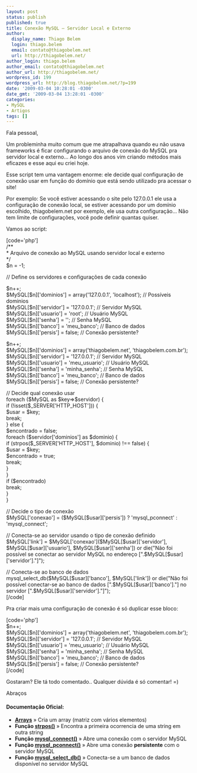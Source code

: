 ```yaml
---
layout: post
status: publish
published: true
title: Conexão MySQL – Servidor Local e Externo
author:
  display_name: Thiago Belem
  login: thiago.belem
  email: contato@thiagobelem.net
  url: http://thiagobelem.net/
author_login: thiago.belem
author_email: contato@thiagobelem.net
author_url: http://thiagobelem.net/
wordpress_id: 199
wordpress_url: http://blog.thiagobelem.net/?p=199
date: '2009-03-04 10:28:01 -0300'
date_gmt: '2009-03-04 13:28:01 -0300'
categories:
- MySQL
- Artigos
tags: []
---
```

<p>Fala pessoal,</p>
<p>Um probleminha muito comum que me atrapalhava quando eu não usava frameworks é ficar configurando o arquivo de conexão do MySQL pra servidor local e externo... Ao longo dos anos vim criando métodos mais eficazes e esse aqui eu criei hoje.</p>
<p>Esse script tem uma vantagem enorme: ele decide qual configuração de conexão usar em função do domínio que está sendo utilizado pra acessar o site!</p>
<p>Por exemplo: Se você estiver acessando o site pelo 127.0.0.1 ele usa a configuração de conexão local, se estiver acessando por um domínio escolhido, thiagobelem.net por exemplo, ele usa outra configuração... Não tem limite de configurações, você pode definir quantas quiser.</p>
<p>Vamos ao script:</p>
<p>[code='php']<br />
/**<br />
*  Arquivo de conexão ao MySQL usando servidor local e externo<br />
*/<br />
$n = -1;</p>
<p>// Define os servidores e configurações de cada conexão</p>
<p>$n++;<br />
$MySQL[$n]['dominios']  = array('127.0.0.1', 'localhost'); // Possíveis dominios<br />
$MySQL[$n]['servidor']  = '127.0.0.1'; // Servidor MySQL<br />
$MySQL[$n]['usuario']   = 'root'; // Usuário MySQL<br />
$MySQL[$n]['senha']     = ''; // Senha MySQL<br />
$MySQL[$n]['banco']     = 'meu_banco'; // Banco de dados<br />
$MySQL[$n]['persis']    = false; // Conexão persistente?</p>
<p>$n++;<br />
$MySQL[$n]['dominios']  = array('thiagobelem.net', 'thiagobelem.com.br');<br />
$MySQL[$n]['servidor']  = '127.0.0.1'; // Servidor MySQL<br />
$MySQL[$n]['usuario']   = 'meu_usuario'; // Usuário MySQL<br />
$MySQL[$n]['senha']     = 'minha_senha'; // Senha MySQL<br />
$MySQL[$n]['banco']     = 'meu_banco'; // Banco de dados<br />
$MySQL[$n]['persis']    = false; // Conexão persistente?</p>
<p>// Decide qual conexão usar<br />
foreach ($MySQL as $key=>$servidor) {<br />
    if (!isset($_SERVER['HTTP_HOST'])) {<br />
        $usar = $key;<br />
        break;<br />
    } else {<br />
        $encontrado = false;<br />
        foreach ($servidor['dominios'] as $dominio) {<br />
            if (strpos($_SERVER['HTTP_HOST'], $dominio) !== false) {<br />
              $usar = $key;<br />
              $encontrado = true;<br />
              break;<br />
            }<br />
        }<br />
        if ($encontrado)<br />
            break;<br />
    }<br />
}</p>
<p>// Decide o tipo de conexão<br />
$MySQL['conexao'] = ($MySQL[$usar]['persis']) ? 'mysql_pconnect' : 'mysql_connect';</p>
<p>// Conecta-se ao servidor usando o tipo de conexão definido<br />
$MySQL['link'] = $MySQL['conexao']($MySQL[$usar]['servidor'], $MySQL[$usar]['usuario'], $MySQL[$usar]['senha']) or die("Não foi possível se conectar ao servidor MySQL no endereço [".$MySQL[$usar]['servidor']."]");</p>
<p>// Conecta-se ao banco de dados<br />
mysql_select_db($MySQL[$usar]['banco'], $MySQL['link']) or die("Não foi possível conectar-se ao banco de dados [".$MySQL[$usar]['banco']."] no servidor [".$MySQL[$usar]['servidor']."]");<br />
[/code]</p>
<p>Pra criar mais uma configuração de conexão é só duplicar esse bloco:</p>
<p>[code='php']<br />
$n++;<br />
$MySQL[$n]['dominios']  = array('thiagobelem.net', 'thiagobelem.com.br');<br />
$MySQL[$n]['servidor']  = '127.0.0.1'; // Servidor MySQL<br />
$MySQL[$n]['usuario']   = 'meu_usuario'; // Usuário MySQL<br />
$MySQL[$n]['senha']     = 'minha_senha'; // Senha MySQL<br />
$MySQL[$n]['banco']     = 'meu_banco'; // Banco de dados<br />
$MySQL[$n]['persis']    = false; // Conexão persistente?<br />
[/code]</p>
<p>Gostaram? Ele tá todo comentado.. Qualquer dúvida é só comentar! =)</p>
<p>Abraços</p>
<h4>Documentação Oficial:</h4>
<ul>
<li><strong><a href="http://www.php.net/manual/pt_BR/function.array.php" target="_blank">Arrays</a></strong> » Cria um array (matriz com vários elementos)</li>
<li><strong>Função <a href="http://us3.php.net/strpos" target="_blank">strpos()</a></strong> » Encontra a primeira ocorrencia de uma string em outra string</li>
<li><strong>Função <a href="http://us3.php.net/mysql_connect" target="_blank">mysql_connect()</a></strong> » Abre uma conexão com o servidor MySQL</li>
<li><strong>Função <a href="http://us.php.net/mysql_pconnect" target="_blank">mysql_pconnect()</a></strong> » Abre uma conexão <strong>persistente</strong> com o servidor MySQL</li>
<li><strong>Função <a href="http://us.php.net/mysql_select_db" target="_blank">mysql_select_db()</a></strong> » Conecta-se a um banco de dados disponível no servidor MySQL</li>
</ul>

